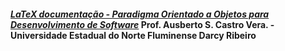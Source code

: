 

#### [***LaTeX documentação - Paradigma Orientado a Objetos para Desenvolvimento de Software***](POODS2022\danielTerraGomes.pdf) Prof. Ausberto S. Castro Vera. - Universidade Estadual do Norte Fluminense Darcy Ribeiro
